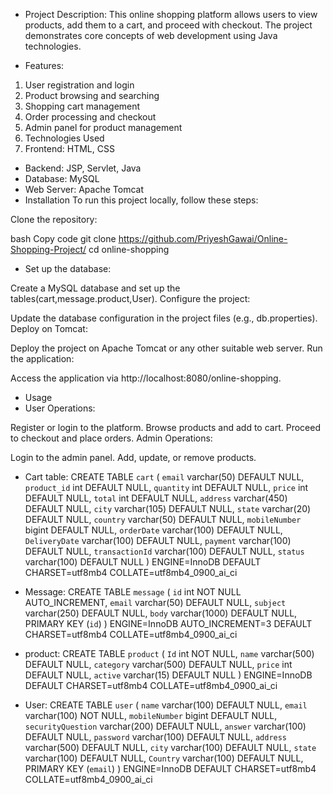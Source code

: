 * Project Description: 
This online shopping platform allows users to view products, add them to a cart, and proceed with checkout. The project demonstrates core concepts of web development using Java technologies.

* Features:
1. User registration and login
2. Product browsing and searching
3. Shopping cart management
4. Order processing and checkout
5. Admin panel for product management
6. Technologies Used
7. Frontend: HTML, CSS
   
* Backend: JSP, Servlet, Java
* Database: MySQL 
* Web Server: Apache Tomcat
* Installation
To run this project locally, follow these steps:

Clone the repository:

bash
Copy code
git clone https://github.com/PriyeshGawai/Online-Shopping-Project/
cd online-shopping
* Set up the database:

Create a MySQL database and set up the tables(cart,message.product,User).
Configure the project:

Update the database configuration in the project files (e.g., db.properties).
Deploy on Tomcat:

Deploy the project on Apache Tomcat or any other suitable web server.
Run the application:

Access the application via http://localhost:8080/online-shopping.
* Usage
* User Operations:

Register or login to the platform.
Browse products and add to cart.
Proceed to checkout and place orders.
Admin Operations:

Login to the admin panel.
Add, update, or remove products.

* Cart table:
  CREATE TABLE `cart` (
  `email` varchar(50) DEFAULT NULL,
  `product_id` int DEFAULT NULL,
  `quantity` int DEFAULT NULL,
  `price` int DEFAULT NULL,
  `total` int DEFAULT NULL,
  `address` varchar(450) DEFAULT NULL,
  `city` varchar(105) DEFAULT NULL,
  `state` varchar(20) DEFAULT NULL,
  `country` varchar(50) DEFAULT NULL,
  `mobileNumber` bigint DEFAULT NULL,
  `orderDate` varchar(100) DEFAULT NULL,
  `DeliveryDate` varchar(100) DEFAULT NULL,
  `payment` varchar(100) DEFAULT NULL,
  `transactionId` varchar(100) DEFAULT NULL,
  `status` varchar(100) DEFAULT NULL
) ENGINE=InnoDB DEFAULT CHARSET=utf8mb4 COLLATE=utf8mb4_0900_ai_ci

* Message:
  CREATE TABLE `message` (
  `id` int NOT NULL AUTO_INCREMENT,
  `email` varchar(50) DEFAULT NULL,
  `subject` varchar(250) DEFAULT NULL,
  `body` varchar(1000) DEFAULT NULL,
  PRIMARY KEY (`id`)
) ENGINE=InnoDB AUTO_INCREMENT=3 DEFAULT CHARSET=utf8mb4 COLLATE=utf8mb4_0900_ai_ci

* product:
CREATE TABLE `product` (
  `Id` int NOT NULL,
  `name` varchar(500) DEFAULT NULL,
  `category` varchar(500) DEFAULT NULL,
  `price` int DEFAULT NULL,
  `active` varchar(15) DEFAULT NULL
) ENGINE=InnoDB DEFAULT CHARSET=utf8mb4 COLLATE=utf8mb4_0900_ai_ci

* User:
  CREATE TABLE `user` (
  `name` varchar(100) DEFAULT NULL,
  `email` varchar(100) NOT NULL,
  `mobileNumber` bigint DEFAULT NULL,
  `securityQuestion` varchar(200) DEFAULT NULL,
  `answer` varchar(100) DEFAULT NULL,
  `password` varchar(100) DEFAULT NULL,
  `address` varchar(500) DEFAULT NULL,
  `city` varchar(100) DEFAULT NULL,
  `state` varchar(100) DEFAULT NULL,
  `Country` varchar(100) DEFAULT NULL,
  PRIMARY KEY (`email`)
) ENGINE=InnoDB DEFAULT CHARSET=utf8mb4 COLLATE=utf8mb4_0900_ai_ci
